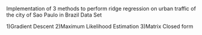 Implementation of 3 methods to perform ridge regression on urban traffic of the city of Sao Paulo in Brazil Data Set

1)Gradient Descent
2)Maximum Likelihood Estimation
3)Matrix Closed form
